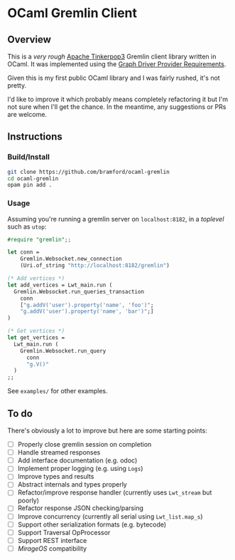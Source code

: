 OCaml Gremlin Client
====================================

Overview
------------------------------------

This is a _very rough_ [Apache Tinkerpop3](http://tinkerpop.apache.org/docs/current/) Gremlin client library written in OCaml. It was implemented using the [Graph Driver Provider Requirements](http://tinkerpop.apache.org/docs/current/dev/provider/#_graph_driver_provider_requirements).

Given this is my first public OCaml library and I was fairly rushed, it's not pretty.

I'd like to improve it which probably means completely refactoring it but I'm not sure when I'll get the chance. In the meantime, any suggestions or PRs are welcome.

Instructions
------------------------------------

### Build/Install

```sh
git clone https://github.com/bramford/ocaml-gremlin
cd ocaml-gremlin
opam pin add .
```

### Usage

Assuming you're running a gremlin server on `localhost:8182`, in a _toplevel_ such as `utop`:

```ocaml
#require "gremlin";;

let conn =
    Gremlin.Websocket.new_connection
    (Uri.of_string "http://localhost:8182/gremlin")

(* Add vertices *)
let add_vertices = Lwt_main.run (
  Gremlin.Websocket.run_queries_transaction
    conn
    ["g.addV('user').property('name', 'foo')";
    "g.addV('user').property('name', 'bar')";]
)

(* Get vertices *)
let get_vertices =
  Lwt_main.run (
    Gremlin.Websocket.run_query
      conn
      "g.V()"
  )
;;
```

See `examples/` for other examples.

To do
------------------------------------

There's obviously a lot to improve but here are some starting points:

- [ ] Properly close gremlin session on completion
- [ ] Handle streamed responses
- [ ] Add interface documentation (e.g. odoc)
- [ ] Implement proper logging (e.g. using `Logs`)
- [ ] Improve types and results
- [ ] Abstract internals and types properly
- [ ] Refactor/improve response handler (currently uses `Lwt_stream` but poorly)
- [ ] Refactor response JSON checking/parsing
- [ ] Improve concurrency (currently all serial using `Lwt_list.map_s`)
- [ ] Support other serialization formats (e.g. bytecode)
- [ ] Support Traversal OpProcessor
- [ ] Support REST interface
- [ ] _MirageOS_ compatibility
